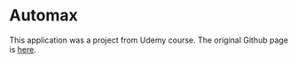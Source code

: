 # Automax

This application was a project from Udemy course. The original Github page is [here](https://github.com/preneure/automax_django_web_app).